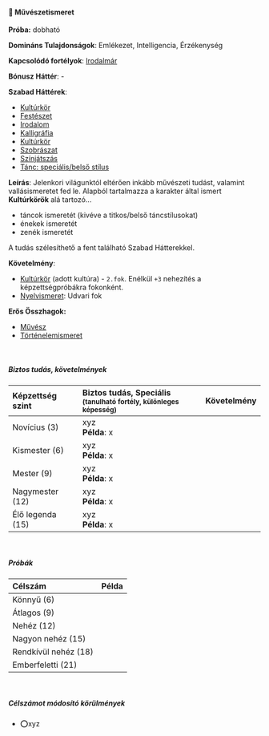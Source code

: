 #### 🔵 Művészetismeret

**Próba:** dobható

**Domináns Tulajdonságok**: Emlékezet, Intelligencia, Érzékenység

**Kapcsolódó fortélyok**: [Irodalmár](../fortelyok.altalanos/irodalmar.md)

**Bónusz Háttér**: -

**Szabad Háttérek**:
- [Kultúrkör](../hatterek.szabad/kulturkor.md) 
- [Festészet](../hatterek.szabad/festeszet.md)
- [Irodalom](../hatterek.szabad/irodalom.md)
- [Kalligráfia](../hatterek.szabad/kalligrafia.md)
- [Kultúrkör](../hatterek.szabad/kulturkor.md)
- [Szobrászat](../hatterek.szabad/szobraszat.md)
- [Színjátszás](../hatterek.szabad/szinjatszas.md)
- [Tánc: speciális/belső stílus](../hatterek.szabad/tanc_belso_stilus.md)

**Leírás**: Jelenkori világunktól eltérően inkább művészeti tudást, valamint vallásismeretet fed le. Alapból tartalmazza a karakter által ismert **Kultúrkörök** alá tartozó...
- táncok ismeretét (kivéve a titkos/belső táncstílusokat)
- énekek ismeretét
- zenék ismeretét

A tudás szélesíthető a fent található Szabad Hátterekkel.

**Követelmény**:
  - [Kultúrkör](../hatterek.szabad/kulturkor.md) (adott kultúra) - `2.fok`. Enélkül `+3` nehezítés a képzettségpróbákra fokonként.
  - [Nyelvismeret](../hatterek.szabad/nyelvismeret.md): Udvari fok

**Erős Összhagok:**
- [Művész](muvesz.md)
- [Történelemismeret](tortenelemismeret.md)

<br />

##### Biztos tudás, követelmények

| Képzettség szint | Biztos tudás, Speciális <br /><sub>(tanulható fortély, különleges  képesség)</sub> | Követelmény |
|:---------------- |:---------------------------------------------------------------------------------- |:-----------:|
| Novícius (3)     | xyz <br /> **Példa**: x                                                            |             |
| Kismester (6)    | xyz <br /> **Példa**: x                                                            |             |
| Mester (9)       | xyz <br /> **Példa**: x                                                            |             |
| Nagymester (12)  | xyz <br /> **Példa**: x                                                            |             |
| Élő legenda (15) | xyz <br /> **Példa**: x                                                            |             |

<br />

##### Próbák

| Célszám              | Példa |
|:-------------------- |:----- |
| Könnyű       (6)     |       |
| Átlagos      (9)     |       |
| Nehéz        (12)    |       |
| Nagyon nehéz (15)    |       |
| Rendkívül nehéz (18) |       |
| Emberfeletti (21)    |       |

<br />

##### Célszámot módosító körülmények

- ⭕xyz

